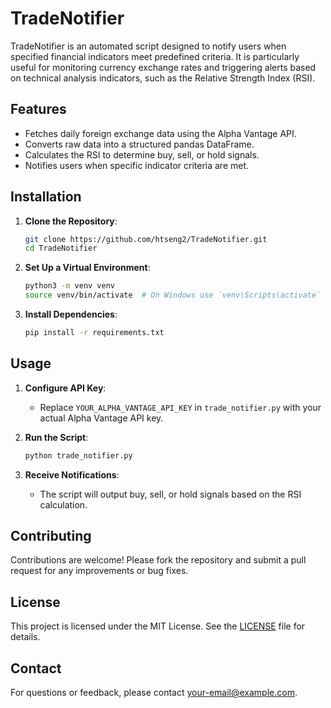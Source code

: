 # TradeNotifier

TradeNotifier is an automated script designed to notify users when specified financial indicators meet predefined criteria. It is particularly useful for monitoring currency exchange rates and triggering alerts based on technical analysis indicators, such as the Relative Strength Index (RSI).

## Features

- Fetches daily foreign exchange data using the Alpha Vantage API.
- Converts raw data into a structured pandas DataFrame.
- Calculates the RSI to determine buy, sell, or hold signals.
- Notifies users when specific indicator criteria are met.

## Installation

1. **Clone the Repository**:

   ```bash
   git clone https://github.com/htseng2/TradeNotifier.git
   cd TradeNotifier
   ```

2. **Set Up a Virtual Environment**:

   ```bash
   python3 -m venv venv
   source venv/bin/activate  # On Windows use `venv\Scripts\activate`
   ```

3. **Install Dependencies**:
   ```bash
   pip install -r requirements.txt
   ```

## Usage

1. **Configure API Key**:

   - Replace `YOUR_ALPHA_VANTAGE_API_KEY` in `trade_notifier.py` with your actual Alpha Vantage API key.

2. **Run the Script**:

   ```bash
   python trade_notifier.py
   ```

3. **Receive Notifications**:
   - The script will output buy, sell, or hold signals based on the RSI calculation.

## Contributing

Contributions are welcome! Please fork the repository and submit a pull request for any improvements or bug fixes.

## License

This project is licensed under the MIT License. See the [LICENSE](LICENSE) file for details.

## Contact

For questions or feedback, please contact [your-email@example.com](mailto:your-email@example.com).
